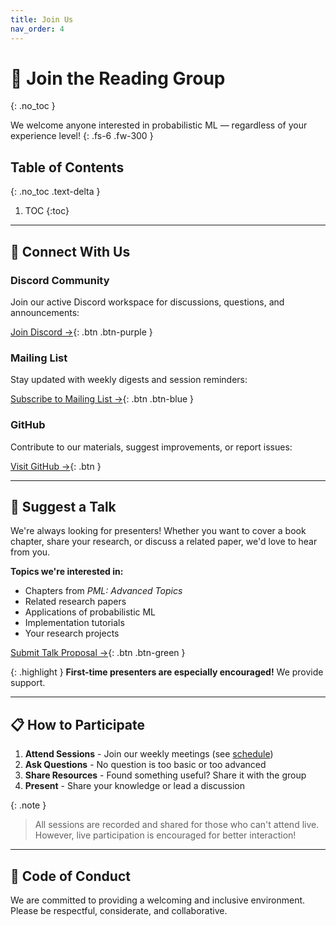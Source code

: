 ```yaml
---
title: Join Us
nav_order: 4
---
```


# 🙌 Join the Reading Group
{: .no_toc }

We welcome anyone interested in probabilistic ML — regardless of your experience level!
{: .fs-6 .fw-300 }

## Table of Contents
{: .no_toc .text-delta }

1. TOC
{:toc}

---

## 💬 Connect With Us

### Discord Community
Join our active Discord workspace for discussions, questions, and announcements:

[Join Discord →](https://discord.gg/H9ghwuuF){: .btn .btn-purple }

### Mailing List
Stay updated with weekly digests and session reminders:

[Subscribe to Mailing List →](https://listas.csic.es/wws/info/pml_reading_club){: .btn .btn-blue }

### GitHub
Contribute to our materials, suggest improvements, or report issues:

[Visit GitHub →](https://github.com/pml-reading-club){: .btn }

---

## 🎤 Suggest a Talk

We're always looking for presenters! Whether you want to cover a book chapter, share your research, or discuss a related paper, we'd love to hear from you.

**Topics we're interested in:**
- Chapters from *PML: Advanced Topics*
- Related research papers
- Applications of probabilistic ML
- Implementation tutorials
- Your research projects

[Submit Talk Proposal →](https://forms.gle/...){: .btn .btn-green }

{: .highlight }
**First-time presenters are especially encouraged!** We provide support.

---

## 📋 How to Participate

1. **Attend Sessions** - Join our weekly meetings (see [schedule](/schedule))
2. **Ask Questions** - No question is too basic or too advanced
3. **Share Resources** - Found something useful? Share it with the group
4. **Present** - Share your knowledge or lead a discussion

{: .note }
> All sessions are recorded and shared for those who can't attend live. However, live participation is encouraged for better interaction!

---

## 🤝 Code of Conduct

We are committed to providing a welcoming and inclusive environment. Please be respectful, considerate, and collaborative. 